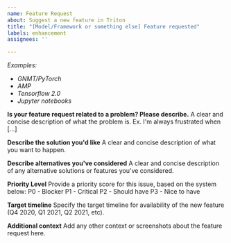 ```yaml
---
name: Feature Request
about: Suggest a new feature in Triton
title: "[Model/Framework or something else] Feature requested"
labels: enhancement
assignees: ''

---
```


*Examples:* 
* *GNMT/PyTorch* 
* *AMP* 
* *Tensorflow 2.0*
* *Jupyter notebooks*

**Is your feature request related to a problem? Please describe.**
A clear and concise description of what the problem is. Ex. I'm always frustrated when [...]

**Describe the solution you'd like**
A clear and concise description of what you want to happen.

**Describe alternatives you've considered**
A clear and concise description of any alternative solutions or features you've considered.

**Priority Level**
Provide a priority score for this issue, based on the system below:
P0 - Blocker
P1 - Critical 
P2 - Should have
P3 - Nice to have

**Target timeline**
Specify the target timeline for availability of the new feature (Q4 2020, Q1 2021, Q2 2021, etc).

**Additional context**
Add any other context or screenshots about the feature request here.
